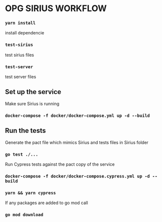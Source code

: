 <h1> OPG SIRIUS WORKFLOW </h1>

  ### `yarn install`
  <p> install dependencie </p>

  ### `test-sirius`
  <p> test sirius files </p>

   ### `test-server`
  <p> test server files </p>

<h2> Set up the service </h2>
  <p> Make sure Sirius is running </p>
  
  ### `docker-compose -f docker/docker-compose.yml up -d --build `

<h2> Run the tests </h2>
<p> Generate the pact file which mimics Sirius and tests files in Sirius folder</p>

 ### `go test ./... `
 
 <p> Run Cypress tests against the pact copy of the service </p>
 
 ### `docker-compose -f docker/docker-compose.cypress.yml up -d --build `
 
 ### `yarn && yarn cypress `
    
  <p> If any packages are added to go mod call </p>

   ### `go mod download `